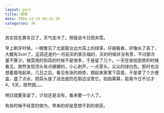 ```yaml
---
layout: post
title: 绿芽
date: 2004-12-23 09:32:10
categories: 闲
---
```

其实现在算冬日了，天气变冷了。预报说今日雨夹雪。

早上刷牙时候，一眼瞥见了北面窗台边大蒜上的绿芽。仔细看看，好像长了高了，大概有3cm了。这蒜还是约一月前买的家乐福的，买的时候并没有芽，不过那次量不算少。做菜用的到蒜的时候不是很多，于是留了几个。一天在收拾厨房的时候看见，居然发现顶头有点硬硬的，小心剥开，一点芽头，尖尖的绿白色。那时也没想着栽培起来，几日之后，看见有涨的趋势，想起来家里下蒜苗，于是拿了个方便盒，盛了点水，把蒜头放了进去就扔在那边没管它。掐指算算，距离今日不过才4，5天，居然就。。。

明日就要圣诞了，计划还是没有，看来要一个人了。

有些时候不经意的做为，带来的却是意想不到的收获。
